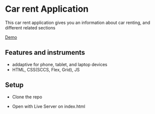 # Car rent Application
This car rent application gives you an information about car renting, and different related sections

[Demo](https://mbulchak.github.io/car-rent/)

## Features and instruments
- addaptive for phone, tablet, and laptop devices
- HTML, CSS(SCCS, Flex, Grid), JS

## Setup
- Clone the repo

- Open with Live Server on index.html
